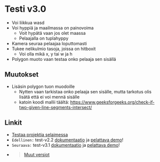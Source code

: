 # Testi v3.0
- Voi liikkua wasd
- Voi hyppiä ja maailmassa on painovoima
	- Voit hypätä vaan jos olet maassa
	- Pelaajalla on tuplahyppy
- Kamera seuraa pelaajaa loputtomasti
- Tukee nelikulmio tasoja, joissa on hitboxit
	- Voi olla mikä x, y tai w ja h
- Polygon muoto vaan testaa onko pelaaja sen sisällä

## Muutokset
- Lisäsin polygon tuon muodoille
	- Nytten vaan tarkistaa onko pelaaja sen sisälle, mutta tarkotus olis lisätä että ei voi mennä sisälle
	- katoin koodi mallii täältä: https://www.geeksforgeeks.org/check-if-two-given-line-segments-intersect/

## Linkit

- [Testaa projektia selaimessa](https://kassu11.github.io/platformer/test-v3.0/)
- `Edellinen:` test-v2.2 [dokumentaatio](https://github.com/kassu11/platformer/tree/main/test-v2.2) ja [pelattava demo](https://kassu11.github.io/platformer/test-v2.2/)!
- `Seuraava:` test-v3.1 [dokumentaatio](https://github.com/kassu11/platformer/tree/main/test-v3.1) ja [pelattava demo](https://kassu11.github.io/platformer/test-v3.1/)!
- > [Muut versiot](https://github.com/kassu11/platformer#readme)